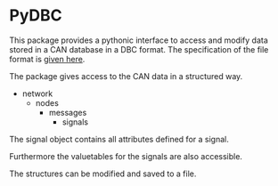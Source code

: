 # PyDBC

This package provides a pythonic interface to access and modify data stored in a CAN database
in a DBC format. The specification of the file format is 
[given here](http://read.pudn.com/downloads766/ebook/3041455/DBC_File_Format_Documentation.pdf).

The package gives access to the CAN data in a structured way.

* network
    * nodes
        * messages
            * signals
            
The signal object contains all attributes defined for a signal.

Furthermore the valuetables for the signals are also accessible.

The structures can be modified and saved to a file.

